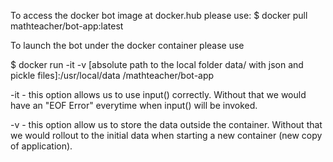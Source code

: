 To access the docker bot image at docker.hub please use: $ docker pull mathteacher/bot-app:latest

To launch the bot under the docker container please use

$ docker run -it -v [absolute path to the local folder data/ with json and pickle files]:/usr/local/data /mathteacher/bot-app

-it - this option allows us to use input() correctly. Without that we would have an "EOF Error" everytime when input() will be invoked.

-v - this option allow us to store the data outside the container. Without that we would rollout to the initial data when starting a new container (new copy of application).
